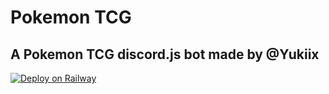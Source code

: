 # Pokemon TCG
## A Pokemon TCG discord.js bot made by @Yukiix

[![Deploy on Railway](https://railway.app/button.svg)](https://railway.app/template/VKFe8S?referralCode=LoH163)